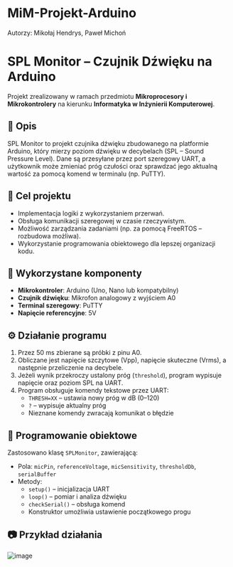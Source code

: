 # MiM-Projekt-Arduino
Autorzy: Mikołaj Hendrys, Paweł Michoń

# SPL Monitor – Czujnik Dźwięku na Arduino
 
Projekt zrealizowany w ramach przedmiotu **Mikroprocesory i Mikrokontrolery** na kierunku **Informatyka w Inżynierii Komputerowej**.
 
## 📌 Opis
 
SPL Monitor to projekt czujnika dźwięku zbudowanego na platformie Arduino, który mierzy poziom dźwięku w decybelach (SPL – Sound Pressure Level). Dane są przesyłane przez port szeregowy UART, a użytkownik może zmieniać próg czułości oraz sprawdzać jego aktualną wartość za pomocą komend w terminalu (np. PuTTY).
 
## 🎯 Cel projektu
 
- Implementacja logiki z wykorzystaniem przerwań.
- Obsługa komunikacji szeregowej w czasie rzeczywistym.
- Możliwość zarządzania zadaniami (np. za pomocą FreeRTOS – rozbudowa możliwa).
- Wykorzystanie programowania obiektowego dla lepszej organizacji kodu.
 
## 🧰 Wykorzystane komponenty
 
- **Mikrokontroler**: Arduino (Uno, Nano lub kompatybilny)
- **Czujnik dźwięku**: Mikrofon analogowy z wyjściem A0
- **Terminal szeregowy**: PuTTY
- **Napięcie referencyjne**: 5V
 
## ⚙️ Działanie programu
 
1. Przez 50 ms zbierane są próbki z pinu A0.
2. Obliczane jest napięcie szczytowe (Vpp), napięcie skuteczne (Vrms), a następnie przeliczenie na decybele.
3. Jeżeli wynik przekroczy ustalony próg (`threshold`), program wypisuje napięcie oraz poziom SPL na UART.
4. Program obsługuje komendy tekstowe przez UART:
   - `THRESH=XX` – ustawia nowy próg w dB (0–120)
   - `?` – wypisuje aktualny próg
   - Nieznane komendy zwracają komunikat o błędzie
 
## 🧠 Programowanie obiektowe
 
Zastosowano klasę `SPLMonitor`, zawierającą:
- Pola: `micPin`, `referenceVoltage`, `micSensitivity`, `thresholdDb`, `serialBuffer`
- Metody:
  - `setup()` – inicjalizacja UART
  - `loop()` – pomiar i analiza dźwięku
  - `checkSerial()` – obsługa komend
  - Konstruktor umożliwia ustawienie początkowego progu
 
## 📷 Przykład działania

![image](https://github.com/user-attachments/assets/4eb8dcb8-1517-423c-8ca3-7fc184b70da7)
